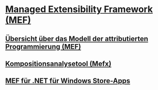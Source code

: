 # [Managed Extensibility Framework (MEF)](index.md)
## [Übersicht über das Modell der attributierten Programmierung (MEF)](attributed-programming-model-overview-mef.md)
## [Kompositionsanalysetool (Mefx)](composition-analysis-tool-mefx.md)
## [MEF für .NET für Windows Store-Apps](mef-for-net-for-windows-store-apps.md)
